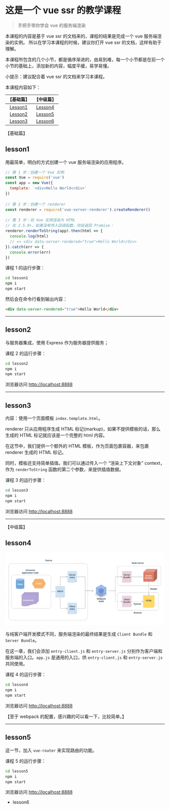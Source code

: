 # 这是一个 vue ssr 的教学课程

>手把手带你学会 vue 的服务端渲染

本课程的内容是基于 vue ssr 的文档来的，课程的结果是完成一个 vue 服务端渲染的实例。
所以在学习本课程的时候，建议你打开 vue ssr 的文档，这样有助于理解。

本课程所包含的几个小节，都是循序渐进的，由易到难，每一个小节都是在前一个小节的基础上，添加新的内容，幅度平缓，易学易懂。

小提示：建议配合着 vue ssr 的文档来学习本课程。

本课程内容如下：

|【基础篇】|【中级篇】|
|:---:|:---:|
|[Lesson1](#lesson1)|[Lesson4](#lesson4)|
|[Lesson2](#lesson2)|[Lesson5](#lesson5)|
|[Lesson3](#lesson3)|[Lesson6](#lesson6)|


【基础篇】

## lesson1

用最简单，明白的方式创建一个 vue 服务端渲染的应用程序。
``` js
// 第 1 步：创建一个 Vue 实例
const Vue = require('vue')
const app = new Vue({
  template: `<div>Hello World</div>`
})

// 第 2 步：创建一个 renderer
const renderer = require('vue-server-renderer').createRenderer()

// 第 3 步：将 Vue 实例渲染为 HTML
// 在 2.5.0+，如果没有传入回调函数，则会返回 Promise：
renderer.renderToString(app).then(html => {
  console.log(html)
  // => <div data-server-rendered="true">Hello World</div>
}).catch(err => {
  console.error(err)
})
```
课程 1 的运行步骤：
``` bash
cd lesson1
npm i
npm start
```
然后会在命令行看到输出内容： 

``` html
<div data-server-rendered="true">Hello World</div>
```

-------------------

## lesson2

与服务器集成，使用 Express 作为服务器提供服务；

课程 2 的运行步骤：
``` bash
cd lesson2
npm i
npm start
```
浏览器访问 [http://localhost:8888](http://localhost:8888)

-------------------

## lesson3

内容：使用一个页面模板 `index.template.html`。

renderer 只从应用程序生成 HTML 标记(markup)，如果不提供模板的话，那么生成的 HTML 标记就应该是一个完整的 html 内容。

在这节中，我们提供一个额外的 HTML 模板，作为页面包裹容器，来包裹 renderer 生成的 HTML 标记。

同时，模板还支持简单插值。我们可以通过传入一个 “渲染上下文对象” context，作为 `renderToString` 函数的第二个参数，来提供插值数据。

课程 3 的运行步骤：
``` bash
cd lesson3
npm i
npm start
```
浏览器访问 [http://localhost:8888](http://localhost:8888)

-------------------

【中级篇】

## lesson4

![](./assets/vue-ssr-summarize.png)

与纯客户端开发模式不同，服务端渲染的最终结果是生成 `Client Bundle` 和 `Server Bundle`。

在这一章，我们会添加 `entry-client.js` 和 `entry-server.js` 分别作为客户端和服务端的入口。`app.js` 是通用的入口，供 `entry-client.js` 和 `entry-server.js` 共同使用。

课程 4 的运行步骤：
``` bash
cd lesson4
npm i
npm start
```
浏览器访问 [http://localhost:8888](http://localhost:8888)

【至于 webpack 的配置，感兴趣的可以看一下，比较简单。】

------------------------

## lesson5
这一节，加入 `vue-router` 来实现路由的功能。

课程 5 的运行步骤：
``` bash
cd lesson5
npm i
npm start
```
浏览器访问 [http://localhost:8888](http://localhost:8888)


- lesson6

